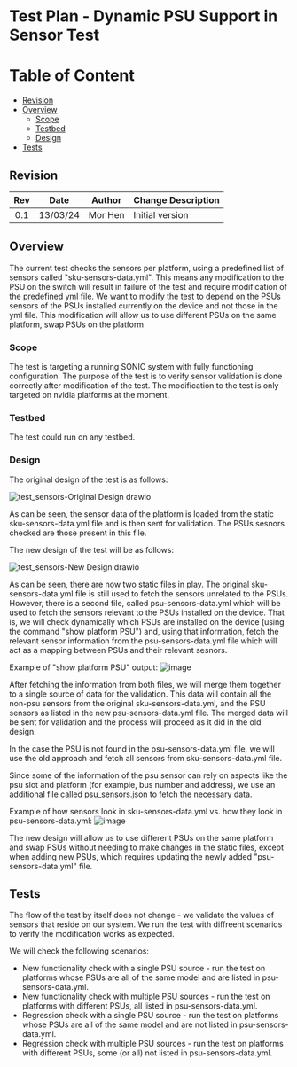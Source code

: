 # Test Plan - Dynamic PSU Support in Sensor Test #

# Table of Content 

- [Revision](#revision)
- [Overview](#overview)
    - [Scope](#scope)
    - [Testbed](#testbed)
    - [Design](#design)
- [Tests](#tests)

## Revision  

| Rev  |   Date   |    Author     |       Change Description                  |
| :--: | :------: | :-----------: | ------------------------------------------|
| 0.1  | 13/03/24 | Mor Hen       | Initial version                           |
## Overview
The current test checks the sensors per platform, using a predefined list of sensors called "sku-sensors-data.yml". This means any modification to the PSU on the switch will result in failure of the test and require modification of the predefined yml file. 
We want to modify the test to depend on the PSUs sensors of the PSUs installed currently on the device and not those in the yml file. This modification will allow us to use different PSUs on the same platform, swap PSUs on the platform 

### Scope
The test is targeting a running SONIC system with fully functioning configuration. The purpose of the test is to verify sensor validation is done correctly after modification of the test. The modification to the test is only targeted on nvidia platforms at the moment.

### Testbed
The test could run on any testbed.

### Design

The original design of the test is as follows:

![test_sensors-Original Design drawio](https://github.com/mhen1/sonic-mgmt/assets/155874991/beb04857-56cb-4842-8a3f-2e3f97620f05)

As can be seen, the sensor data of the platform is loaded from the static sku-sensors-data.yml file and is then sent for validation.
The PSUs sesnors checked are those present in this file.

The new design of the test will be as follows:

![test_sensors-New Design drawio](https://github.com/mhen1/sonic-mgmt/assets/155874991/026dbd32-ffab-47b0-a70d-8d8fd7667660)

As can be seen, there are now two static files in play. The original sku-sensors-data.yml file is still used to fetch the sensors unrelated to the PSUs. 
However, there is a second file, called psu-sensors-data.yml which will be used to fetch the sensors relevant to the PSUs installed on the device. That is, we will check dynamically which PSUs are installed on the device (using the command "show platform PSU") and, using that information, fetch the relevant sensor information from the psu-sensors-data.yml file which will act as a mapping between PSUs and their relevant sesnors.

Example of "show platform PSU" output:
![image](https://github.com/mhen1/sonic-mgmt/assets/155874991/4572a1eb-b583-4d75-81d7-e55271020c36)


After fetching the information from both files, we will merge them together to a single source of data for the validation. This data will contain all the non-psu sensors from the original sku-sensors-data.yml, and the PSU sensors as listed in the new psu-sensors-data.yml file. The merged data will be sent for validation and the process will proceed as it did in the old design.

In the case the PSU is not found in the psu-sensors-data.yml file, we will use the old approach and fetch all sensors from sku-sensors-data.yml file.

Since some of the information of the psu sensor can rely on aspects like the psu slot and platform (for example, bus number and address), we use an additional file called psu_sensors.json to fetch the necessary data.

Example of how sensors look in sku-sensors-data.yml vs. how they look in psu-sensors-data.yml:
![image](https://github.com/mhen1/sonic-mgmt/assets/155874991/b8f6f37f-47b4-4d61-8af2-7f81105e85d6)


The new design will allow us to use different PSUs on the same platform and swap PSUs without needing to make changes in the static files, except when adding new PSUs, which requires updating the newly added "psu-sensors-data.yml" file.

## Tests
The flow of the test by itself does not change - we validate the values of sensors that reside on our system. We run the test with diffreent scenarios to verify the modification works as expected.

We will check the following scenarios:
- New functionality check with a single PSU source - run the test on platforms whose PSUs are all of the same model and are listed in psu-sensors-data.yml.
- New functionality check with multiple PSU sources - run the test on platforms with different PSUs, all listed in psu-sensors-data.yml.
- Regression check with a single PSU source - run the test on platforms whose PSUs are all of the same model and are not listed in psu-sensors-data.yml.
- Regression check with multiple PSU sources - run the test on platforms with different PSUs, some (or all) not listed in psu-sensors-data.yml. 
